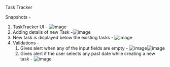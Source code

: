 Task Tracker 

Snapshots - 
1. TaskTracker UI - ![image](https://github.com/krishashah64/taskTracker/assets/48850101/5f3a0208-02a9-4553-8ae0-287079284195)
2. Adding details of new Task -![image](https://github.com/krishashah64/taskTracker/assets/48850101/45e68116-3b87-40c7-a363-d4e77b20c86e)
3. New task is displayed below the existing tasks - ![image](https://github.com/krishashah64/taskTracker/assets/48850101/1433b35c-5871-4ec2-ad17-0b494d3322ca)
4. Validations -
   1. Gives alert when any of the input fields are empty - ![image](https://github.com/krishashah64/taskTracker/assets/48850101/f87b63a3-6713-483e-a898-df24e98d4076)![image](https://github.com/krishashah64/taskTracker/assets/48850101/51d6ccbf-52bb-4bd2-a4e0-2931f4161130)
   2. Gives alert if the user selects any past date while creating a new task - ![image](https://github.com/krishashah64/taskTracker/assets/48850101/3d8ec2af-0e11-4602-b25d-9d738b7703c0)

 


